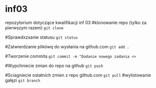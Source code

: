 # inf03
repozytorium dotyczące kwalifikacji inf 03
#klonowanie repo (tylko za pierwszym razem)
`git clone `



#Sprawdxzsanie statusu
`git status`

#Zatwierdzanie plikówq do wysłania na github.com
`git add .`

#Tworzenie commita
`git commit -m "Dodanie nowego zadania <>`


#Wypchniecie zmian do repo na github
`git push`


#Sciagniecie ostatnich zmien z repo github.com
`git pull`
 #wylistowanie gałęzi 
 `git branch`
